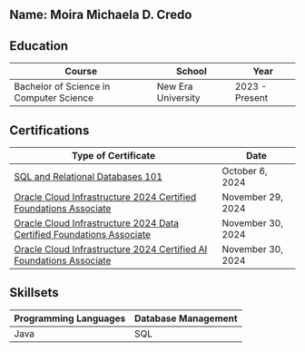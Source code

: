 ## Name: Moira Michaela D. Credo


## Education
|                  Course                 |       School       |      Year      |
|-----------------------------------------|--------------------|----------------|
| Bachelor of Science in Computer Science | New Era University | 2023 - Present |


## Certifications 
|                                                                                           Type of Certificate                                                                                              |        Date       |
|------------------------------------------------------------------------------------------------------------------------------------------------------------------------------------------------------------|-------------------|
| [SQL and Relational Databases 101](https://courses.cognitiveclass.ai/certificates/77ed39cf84484e3d8978e71d31d37036)                                                                                        | October 6, 2024   |
| [Oracle Cloud Infrastructure 2024 Certified Foundations Associate](https://catalog-education.oracle.com/ords/certview/sharebadge?id=ACD206C96A92898F1AD6E562A0DB4D7E1BE3934A5A253F4D85EB529A9CAE3E01)      | November 29, 2024 |
| [Oracle Cloud Infrastructure 2024 Data Certified Foundations Associate](https://catalog-education.oracle.com/ords/certview/sharebadge?id=ACD206C96A92898F1AD6E562A0DB4D7EDD0C39EBFCB9842946C2F52A5ECC1534) | November 30, 2024 |
| [Oracle Cloud Infrastructure 2024 Certified AI Foundations Associate](https://catalog-education.oracle.com/ords/certview/sharebadge?id=EEEF0537331C8445B8D3BBE2AFFE4FCEB760951BFB10A82BB34E3F7FFADB2989)   | November 30, 2024 |


## Skillsets
| Programming Languages | Database Management |
|-----------------------|---------------------|
|          Java         |         SQL         |                                                                                                                                                                                                      

